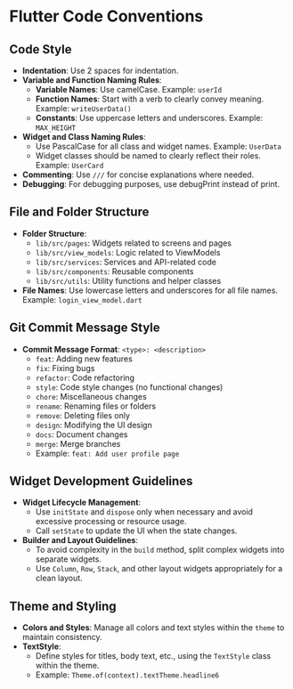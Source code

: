 # Flutter Code Conventions

## Code Style
- **Indentation**: Use 2 spaces for indentation.
- **Variable and Function Naming Rules**:
  - **Variable Names**: Use camelCase. Example: `userId`
  - **Function Names**: Start with a verb to clearly convey meaning. Example: `writeUserData()`
  - **Constants**: Use uppercase letters and underscores. Example: `MAX_HEIGHT`
- **Widget and Class Naming Rules**:
  - Use PascalCase for all class and widget names. Example: `UserData`
  - Widget classes should be named to clearly reflect their roles. Example: `UserCard`
- **Commenting**: Use `///` for concise explanations where needed.
- **Debugging**: For debugging purposes, use debugPrint instead of print.

## File and Folder Structure
- **Folder Structure**:
  - `lib/src/pages`: Widgets related to screens and pages
  - `lib/src/view_models`: Logic related to ViewModels
  - `lib/src/services`: Services and API-related code
  - `lib/src/components`: Reusable components
  - `lib/src/utils`: Utility functions and helper classes
- **File Names**: Use lowercase letters and underscores for all file names. Example: `login_view_model.dart`

## Git Commit Message Style
- **Commit Message Format**: `<type>: <description>`
  - `feat`: Adding new features
  - `fix`: Fixing bugs
  - `refactor`: Code refactoring
  - `style`: Code style changes (no functional changes)
  - `chore`: Miscellaneous changes
  - `rename`: Renaming files or folders
  - `remove`: Deleting files only
  - `design`: Modifying the UI design
  - `docs`: Document changes
  - `merge`: Merge branches
  - Example: `feat: Add user profile page`

## Widget Development Guidelines
- **Widget Lifecycle Management**:
  - Use `initState` and `dispose` only when necessary and avoid excessive processing or resource usage.
  - Call `setState` to update the UI when the state changes.
- **Builder and Layout Guidelines**:
  - To avoid complexity in the `build` method, split complex widgets into separate widgets.
  - Use `Column`, `Row`, `Stack`, and other layout widgets appropriately for a clean layout.

## Theme and Styling
- **Colors and Styles**: Manage all colors and text styles within the `theme` to maintain consistency.
- **TextStyle**:
  - Define styles for titles, body text, etc., using the `TextStyle` class within the theme.
  - Example: `Theme.of(context).textTheme.headline6`
